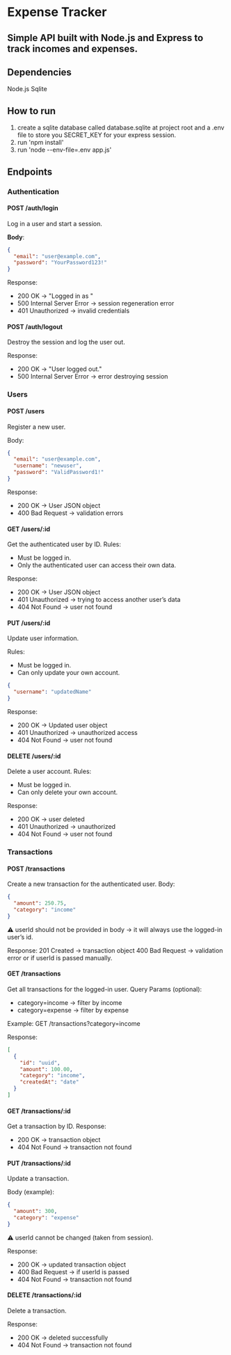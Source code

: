 # Expense Tracker 
## Simple API built with Node.js and Express to track incomes and expenses.

## Dependencies
Node.js
Sqlite 

## How to run
1. create a sqlite database called database.sqlite at project root and a .env file to store you SECRET_KEY for your express session.
2. run 'npm install'
3. run 'node --env-file=.env app.js'


## Endpoints
### Authentication
#### **POST /auth/login**
Log in a user and start a session.  

**Body**:
```json
{
  "email": "user@example.com",
  "password": "YourPassword123!"
}
```
Response:
- 200 OK → "Logged in as <username>" 
- 500 Internal Server Error → session regeneration error 
- 401 Unauthorized → invalid credentials 


#### POST /auth/logout

Destroy the session and log the user out.

Response:
- 200 OK → "User logged out." 
- 500 Internal Server Error → error destroying session
  
### Users
#### POST /users
Register a new user.

Body:
```json
{
  "email": "user@example.com",
  "username": "newuser",
  "password": "ValidPassword1!"
}
```

Response:
- 200 OK → User JSON object
- 400 Bad Request → validation errors

#### GET /users/:id
Get the authenticated user by ID.
Rules:
- Must be logged in. 
- Only the authenticated user can access their own data. 

Response:
- 200 OK → User JSON object 
- 401 Unauthorized → trying to access another user’s data 
- 404 Not Found → user not found 

#### PUT /users/:id
Update user information.

Rules:
- Must be logged in.
- Can only update your own account.

```json
{
  "username": "updatedName"
}
```

Response:
- 200 OK → Updated user object
- 401 Unauthorized → unauthorized access
- 404 Not Found → user not found

#### DELETE /users/:id
Delete a user account.
Rules:
- Must be logged in.
- Can only delete your own account.

Response:
- 200 OK → user deleted
- 401 Unauthorized → unauthorized
- 404 Not Found → user not found

### Transactions
#### POST /transactions
Create a new transaction for the authenticated user.
Body:
```json
{
  "amount": 250.75,
  "category": "income"
}
```
⚠️ userId should not be provided in body → it will always use the logged-in user’s id.

Response:
201 Created → transaction object
400 Bad Request →  validation error or if userId is passed manually.

#### GET /transactions

Get all transactions for the logged-in user.
Query Params (optional):
- category=income → filter by income
- category=expense → filter by expense

Example: GET /transactions?category=income

Response:
```json
[
  {
    "id": "uuid",
    "amount": 100.00,
    "category": "income",
    "createdAt": "date"
  }
]
```
#### GET /transactions/:id
Get a transaction by ID.
Response:
- 200 OK → transaction object
- 404 Not Found → transaction not found

#### PUT /transactions/:id
Update a transaction.

Body (example):
```json
{
  "amount": 300,
  "category": "expense"
}
```
⚠️ userId cannot be changed (taken from session).

Response:
- 200 OK → updated transaction object
- 400 Bad Request → if userId is passed
- 404 Not Found → transaction not found

#### DELETE /transactions/:id
Delete a transaction.

Response:
- 200 OK → deleted successfully
- 404 Not Found → transaction not found
